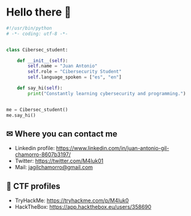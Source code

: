 # Hello there 👋

```python
#!/usr/bin/python
# -*- coding: utf-8 -*-


class Cibersec_student:

    def __init__(self):
        self.name = "Juan Antonio"
        self.role = "Cibersecurity Student"
        self.language_spoken = ["es", "en"]

    def say_hi(self):
        print("Constantly learning cybersecurity and programming.")


me = Cibersec_student()
me.say_hi()
```

## ✉ Where you can contact me
- Linkedin profile: https://www.linkedin.com/in/juan-antonio-gil-chamorro-8607b3197/
- Twitter: https://twitter.com/M4luk01
- Mail: jagilchamorro@gmail.com

## 🚩 CTF profiles
- TryHackMe: https://tryhackme.com/p/M4luk0
- HackTheBox: https://app.hackthebox.eu/users/358690
